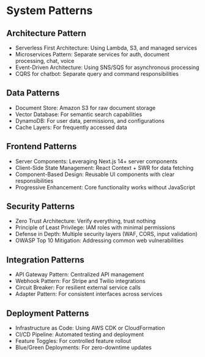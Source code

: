 # System Patterns

## Architecture Pattern
- Serverless First Architecture: Using Lambda, S3, and managed services
- Microservices Pattern: Separate services for auth, document processing, chat, voice
- Event-Driven Architecture: Using SNS/SQS for asynchronous processing
- CQRS for chatbot: Separate query and command responsibilities

## Data Patterns
- Document Store: Amazon S3 for raw document storage
- Vector Database: For semantic search capabilities
- DynamoDB: For user data, permissions, and configurations
- Cache Layers: For frequently accessed data

## Frontend Patterns
- Server Components: Leveraging Next.js 14+ server components
- Client-Side State Management: React Context + SWR for data fetching
- Component-Based Design: Reusable UI components with clear responsibilities
- Progressive Enhancement: Core functionality works without JavaScript

## Security Patterns
- Zero Trust Architecture: Verify everything, trust nothing
- Principle of Least Privilege: IAM roles with minimal permissions
- Defense in Depth: Multiple security layers (WAF, CORS, input validation)
- OWASP Top 10 Mitigation: Addressing common web vulnerabilities

## Integration Patterns
- API Gateway Pattern: Centralized API management
- Webhook Pattern: For Stripe and Twilio integrations
- Circuit Breaker: For resilient external service calls
- Adapter Pattern: For consistent interfaces across services

## Deployment Patterns
- Infrastructure as Code: Using AWS CDK or CloudFormation
- CI/CD Pipeline: Automated testing and deployment
- Feature Toggles: For controlled feature rollout
- Blue/Green Deployments: For zero-downtime updates